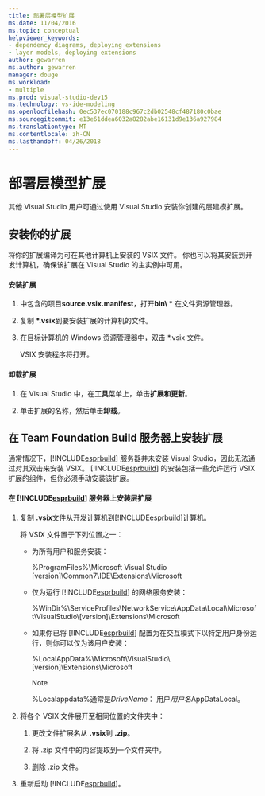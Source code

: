 ```yaml
---
title: 部署层模型扩展
ms.date: 11/04/2016
ms.topic: conceptual
helpviewer_keywords:
- dependency diagrams, deploying extensions
- layer models, deploying extensions
author: gewarren
ms.author: gewarren
manager: douge
ms.workload:
- multiple
ms.prod: visual-studio-dev15
ms.technology: vs-ide-modeling
ms.openlocfilehash: 0ec537ec070188c967c2db02548cf487180c0bae
ms.sourcegitcommit: e13e61ddea6032a8282abe16131d9e136a927984
ms.translationtype: MT
ms.contentlocale: zh-CN
ms.lasthandoff: 04/26/2018
---
```

# <a name="deploy-a-layer-model-extension"></a>部署层模型扩展
其他 Visual Studio 用户可通过使用 Visual Studio 安装你创建的层建模扩展。

## <a name="installing-your-extension"></a>安装你的扩展
 将你的扩展编译为可在其他计算机上安装的 VSIX 文件。 你也可以将其安装到开发计算机，确保该扩展在 Visual Studio 的主实例中可用。

#### <a name="to-install-the-extension"></a>安装扩展

1.  中包含的项目**source.vsix.manifest**，打开**bin\\ \*** 在文件资源管理器。

2.  复制 **\*.vsix**到要安装扩展的计算机的文件。

3.  在目标计算机的 Windows 资源管理器中，双击 *.vsix 文件。

     VSIX 安装程序将打开。

#### <a name="to-uninstall-the-extension"></a>卸载扩展

1.  在 Visual Studio 中，在**工具**菜单上，单击**扩展和更新**。

2.  单击扩展的名称，然后单击**卸载**。

## <a name="installing-an-extension-on-a-team-foundation-build-server"></a>在 Team Foundation Build 服务器上安装扩展
 通常情况下，[!INCLUDE[esprbuild](../misc/includes/esprbuild_md.md)] 服务器并未安装 Visual Studio，因此无法通过对其双击来安装 VSIX。 [!INCLUDE[esprbuild](../misc/includes/esprbuild_md.md)] 的安装包括一些允许运行 VSIX 扩展的组件，但你必须手动安装该扩展。

#### <a name="to-install-your-layer-extension-on-a-includeesprbuildmiscincludesesprbuildmdmd-server"></a>在 [!INCLUDE[esprbuild](../misc/includes/esprbuild_md.md)] 服务器上安装层扩展

1.  复制 **.vsix**文件从开发计算机到[!INCLUDE[esprbuild](../misc/includes/esprbuild_md.md)]计算机。

     将 VSIX 文件置于下列位置之一：

    -   为所有用户和服务安装：

         %ProgramFiles%\Microsoft Visual Studio [version]\Common7\IDE\Extensions\Microsoft

    -   仅为运行 [!INCLUDE[esprbuild](../misc/includes/esprbuild_md.md)] 的网络服务安装：

         %WinDir%\ServiceProfiles\NetworkService\AppData\Local\Microsoft\VisualStudio\\[version]\Extensions\Microsoft

    -   如果你已将 [!INCLUDE[esprbuild](../misc/includes/esprbuild_md.md)] 配置为在交互模式下以特定用户身份运行，则你可以仅为该用户安装：

         %LocalAppData%\Microsoft\VisualStudio\\[version]\Extensions\Microsoft

        > [!NOTE]
        >  %Localappdata%通常是*DriveName*： 用户*用户名*AppDataLocal。

2.  将各个 VSIX 文件展开至相同位置的文件夹中：

    1.  更改文件扩展名从 **.vsix**到 **.zip**。

    2.  将 .zip 文件中的内容提取到一个文件夹中。

    3.  删除 .zip 文件。

3.  重新启动 [!INCLUDE[esprbuild](../misc/includes/esprbuild_md.md)]。
